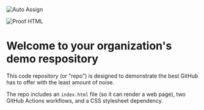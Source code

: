 ![Auto Assign](https://github.com/p1academy/demo-repository/actions/workflows/auto-assign.yml/badge.svg)

![Proof HTML](https://github.com/p1academy/demo-repository/actions/workflows/proof-html.yml/badge.svg)

# Welcome to your organization's demo respository
This code repository (or "repo") is designed to demonstrate the best GitHub has to offer with the least amount of noise.

The repo includes an `index.html` file (so it can render a web page), two GitHub Actions workflows, and a CSS stylesheet dependency.
